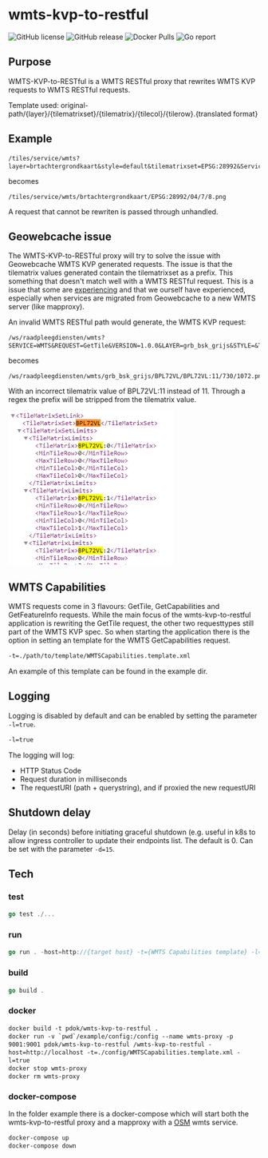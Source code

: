 # wmts-kvp-to-restful

![GitHub license](https://img.shields.io/github/license/PDOK/wmts-kvp-to-restful)
![GitHub release](https://img.shields.io/github/release/PDOK/wmts-kvp-to-restful.svg)
![Docker Pulls](https://img.shields.io/docker/pulls/pdok/wmts-kvp-to-restful.svg)
![Go report](https://goreportcard.com/badge/github.com/pdok/wmts-kvp-to-restful)

## Purpose

WMTS-KVP-to-RESTful is a WMTS RESTful proxy that rewrites WMTS KVP requests to WMTS RESTful requests.

Template used: original-path/{layer}/{tilematrixset}/{tilematrix}/{tilecol}/{tilerow}.{translated format}

## Example

```http
/tiles/service/wmts?layer=brtachtergrondkaart&style=default&tilematrixset=EPSG:28992&Service=WMTS&Request=GetTile&Version=1.0.0&Format=image/png&TileMatrix=04&TileCol=7&TileRow=8
```

becomes

```http
/tiles/service/wmts/brtachtergrondkaart/EPSG:28992/04/7/8.png
```

A request that cannot be rewriten is passed through unhandled.

## Geowebcache issue

The WMTS-KVP-to-RESTful proxy will try to solve the issue with Geowebcache WMTS KVP generated requests. The issue is that the tilematrix values generated contain the tilematrixset as a prefix. This something that doesn't match well with a WMTS RESTful request. This is a issue that some are [experiencing](https://geoforum.nl/t/wmts-tilematrix-parameter-maakt-request-ongelding/2928) and that we ourself have experienced, especially when services are migrated from Geowebcache to a new WMTS server (like mapproxy).

An invalid WMTS RESTful path would generate, the WMTS KVP request:

```http
/ws/raadpleegdiensten/wmts?SERVICE=WMTS&REQUEST=GetTile&VERSION=1.0.0&LAYER=grb_bsk_grijs&STYLE=&TILEMATRIXSET=BPL72VL&TILEMATRIX=BPL72VL:11&TILEROW=1072&TILECOL=730&FORMAT=image/png
```

becomes

```http
/ws/raadpleegdiensten/wmts/grb_bsk_grijs/BPL72VL/BPL72VL:11/730/1072.png
```

With an incorrect tilematrix value of BPL72VL:11 instead of 11. Through a regex the prefix will be stripped from the tilematrix value.

![gwc-issue](img/gwc-issue.png)

## WMTS Capabilities

WMTS requests come in 3 flavours: GetTile, GetCapabilities and GetFeatureInfo requests. While the main focus of the wmts-kvp-to-restful application is rewriting the GetTile request, the other two requesttypes still part of the WMTS KVP spec. So when starting the application there is the option in setting an template for the WMTS GetCapabilities request.

```cmd
-t=./path/to/template/WMTSCapabilities.template.xml
```

An example of this template can be found in the example dir.

## Logging

Logging is disabled by default and can be enabled by setting the parameter ```-l=true```.

```cmd
-l=true
```

The logging will log:

* HTTP Status Code
* Request duration in milliseconds
* The requestURI (path + querystring), and if proxied the new requestURI

## Shutdown delay

Delay (in seconds) before initiating graceful shutdown (e.g. useful in k8s to allow ingress controller to update their
endpoints list. The default is 0. Can be set with the parameter `-d=15`.

## Tech

### test

```go
go test ./...
```

### run

```go
go run . -host=http://{target host} -t={WMTS Capabilities template} -l=true
```

### build

```go
go build .
```

### docker

```docker
docker build -t pdok/wmts-kvp-to-restful .
docker run -v `pwd`/example/config:/config --name wmts-proxy -p 9001:9001 pdok/wmts-kvp-to-restful /wmts-kvp-to-restful -host=http://localhost -t=./config/WMTSCapabilities.template.xml -l=true
docker stop wmts-proxy
docker rm wmts-proxy
```

### docker-compose

In the folder example there is a docker-compose which will start both the wmts-kvp-to-restful proxy and a mapproxy with a [OSM](https://www.openstreetmap.org) wmts service.

```docker-compose
docker-compose up
docker-compose down
```
